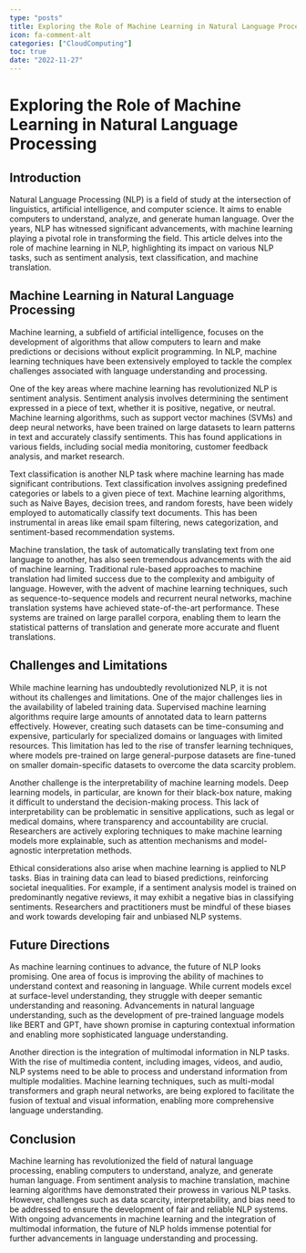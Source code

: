 ```yaml
---
type: "posts"
title: Exploring the Role of Machine Learning in Natural Language Processing
icon: fa-comment-alt
categories: ["CloudComputing"]
toc: true
date: "2022-11-27"
---
```




# Exploring the Role of Machine Learning in Natural Language Processing

## Introduction

Natural Language Processing (NLP) is a field of study at the intersection of linguistics, artificial intelligence, and computer science. It aims to enable computers to understand, analyze, and generate human language. Over the years, NLP has witnessed significant advancements, with machine learning playing a pivotal role in transforming the field. This article delves into the role of machine learning in NLP, highlighting its impact on various NLP tasks, such as sentiment analysis, text classification, and machine translation.

## Machine Learning in Natural Language Processing

Machine learning, a subfield of artificial intelligence, focuses on the development of algorithms that allow computers to learn and make predictions or decisions without explicit programming. In NLP, machine learning techniques have been extensively employed to tackle the complex challenges associated with language understanding and processing.

One of the key areas where machine learning has revolutionized NLP is sentiment analysis. Sentiment analysis involves determining the sentiment expressed in a piece of text, whether it is positive, negative, or neutral. Machine learning algorithms, such as support vector machines (SVMs) and deep neural networks, have been trained on large datasets to learn patterns in text and accurately classify sentiments. This has found applications in various fields, including social media monitoring, customer feedback analysis, and market research.

Text classification is another NLP task where machine learning has made significant contributions. Text classification involves assigning predefined categories or labels to a given piece of text. Machine learning algorithms, such as Naive Bayes, decision trees, and random forests, have been widely employed to automatically classify text documents. This has been instrumental in areas like email spam filtering, news categorization, and sentiment-based recommendation systems.

Machine translation, the task of automatically translating text from one language to another, has also seen tremendous advancements with the aid of machine learning. Traditional rule-based approaches to machine translation had limited success due to the complexity and ambiguity of language. However, with the advent of machine learning techniques, such as sequence-to-sequence models and recurrent neural networks, machine translation systems have achieved state-of-the-art performance. These systems are trained on large parallel corpora, enabling them to learn the statistical patterns of translation and generate more accurate and fluent translations.

## Challenges and Limitations

While machine learning has undoubtedly revolutionized NLP, it is not without its challenges and limitations. One of the major challenges lies in the availability of labeled training data. Supervised machine learning algorithms require large amounts of annotated data to learn patterns effectively. However, creating such datasets can be time-consuming and expensive, particularly for specialized domains or languages with limited resources. This limitation has led to the rise of transfer learning techniques, where models pre-trained on large general-purpose datasets are fine-tuned on smaller domain-specific datasets to overcome the data scarcity problem.

Another challenge is the interpretability of machine learning models. Deep learning models, in particular, are known for their black-box nature, making it difficult to understand the decision-making process. This lack of interpretability can be problematic in sensitive applications, such as legal or medical domains, where transparency and accountability are crucial. Researchers are actively exploring techniques to make machine learning models more explainable, such as attention mechanisms and model-agnostic interpretation methods.

Ethical considerations also arise when machine learning is applied to NLP tasks. Bias in training data can lead to biased predictions, reinforcing societal inequalities. For example, if a sentiment analysis model is trained on predominantly negative reviews, it may exhibit a negative bias in classifying sentiments. Researchers and practitioners must be mindful of these biases and work towards developing fair and unbiased NLP systems.

## Future Directions

As machine learning continues to advance, the future of NLP looks promising. One area of focus is improving the ability of machines to understand context and reasoning in language. While current models excel at surface-level understanding, they struggle with deeper semantic understanding and reasoning. Advancements in natural language understanding, such as the development of pre-trained language models like BERT and GPT, have shown promise in capturing contextual information and enabling more sophisticated language understanding.

Another direction is the integration of multimodal information in NLP tasks. With the rise of multimedia content, including images, videos, and audio, NLP systems need to be able to process and understand information from multiple modalities. Machine learning techniques, such as multi-modal transformers and graph neural networks, are being explored to facilitate the fusion of textual and visual information, enabling more comprehensive language understanding.

## Conclusion

Machine learning has revolutionized the field of natural language processing, enabling computers to understand, analyze, and generate human language. From sentiment analysis to machine translation, machine learning algorithms have demonstrated their prowess in various NLP tasks. However, challenges such as data scarcity, interpretability, and bias need to be addressed to ensure the development of fair and reliable NLP systems. With ongoing advancements in machine learning and the integration of multimodal information, the future of NLP holds immense potential for further advancements in language understanding and processing.
